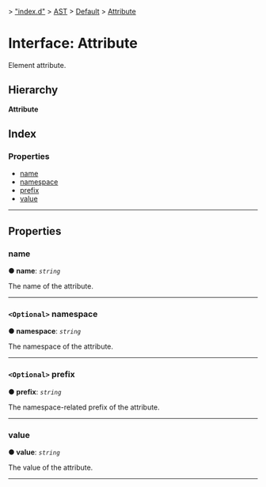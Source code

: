 [](../README.md) > ["index.d"](../modules/_index_d_.md) > [AST](../modules/_index_d_.ast.md) > [Default](../modules/_index_d_.ast.default.md) > [Attribute](../interfaces/_index_d_.ast.default.attribute.md)

# Interface: Attribute

Element attribute.

## Hierarchy

**Attribute**

## Index

### Properties

* [name](_index_d_.ast.default.attribute.md#name)
* [namespace](_index_d_.ast.default.attribute.md#namespace)
* [prefix](_index_d_.ast.default.attribute.md#prefix)
* [value](_index_d_.ast.default.attribute.md#value)

---

## Properties

<a id="name"></a>

###  name

**● name**: *`string`*

The name of the attribute.

___
<a id="namespace"></a>

### `<Optional>` namespace

**● namespace**: *`string`*

The namespace of the attribute.

___
<a id="prefix"></a>

### `<Optional>` prefix

**● prefix**: *`string`*

The namespace-related prefix of the attribute.

___
<a id="value"></a>

###  value

**● value**: *`string`*

The value of the attribute.

___


